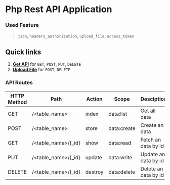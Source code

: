 # Php Rest API Application


### Used Feature
> `json`, `headers_authorization`, `upload_file`, `access_token`

## Quick links
1. [**Get API**](http://localhost/php-rest-api/test/access_token=<Access_Token>) for `GET`, `POST`, `PUT`, `DELETE`
2. [**Upload File**](http://localhost/php-rest-api/test/access_token=<Access_Token>) for `POST`, `DELETE`

### API Routes
| HTTP Method	| Path | Action | Scope | Desciption  |
| ----- | ----- | ----- | ---- |------------- |
| GET      | /<table_name> | index | data:list | Get all data
| POST     | /<table_name> | store | data:create | Create an data
| GET      | /<table_name>/{_id} | show | data:read |  Fetch an data by id
| PUT      | /<table_name>/{_id} | update | data:write | Update an data by id
| DELETE   | /<table_name>/{_id} | destroy | data:delete | Delete an data by id